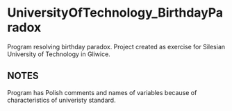 # UniversityOfTechnology_BirthdayParadox
Program resolving birthday paradox. Project created as exercise for Silesian University of Technology in Gliwice.

## NOTES
Program has Polish comments and names of variables because of characteristics of univeristy standard.
